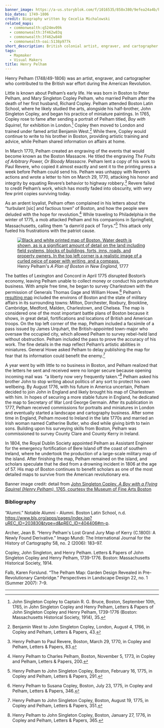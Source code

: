 ```yaml
---
banner_image: https://a-us.storyblok.com/f/1016535/858x380/9efea24a4b/henry_pelham.jpg
bio_dates: 1749-1806
credit: Biography written by Cecelia Michalowski
related_maps:
  - commonwealth:q524mv09k
  - commonwealth:3f462w83q
  - commonwealth:3f462w840
  - commonwealth-oai:5138p977k
short_description: British colonial artist, engraver, and cartographer
tags:
  - Mapmaker
  - Visual Makers
title: Henry Pelham
---
```

Henry Pelham (1748/49-1806) was an artist, engraver, and cartographer who contributed to the British war effort during the American Revolution. 

Little is known about Pelham’s early life. He was born in Boston to Peter Pelham, and Mary Singleton Copley Pelham, who married Pelham after the death of her first husband, Richard Copley. Pelham attended Boston Latin School, where he likely studied the arts, alongside his half-brother, John Singleton Copley, and began his practice of miniature paintings. In 1765, Copley rose to fame after sending a portrait of Pelham titled, _Boy with Squirrel_, for exhibition in London.[^1] Copley then moved to London and trained under famed artist Benjamin West.[^2] While there, Copley would continue to write to his brother in Boston, providing artistic training and advice, while Pelham shared information on affairs at home.

In March 1770, Pelham created an engraving of the events that would become known as the Boston Massacre. He titled the engraving _The Fruits of Arbitrary Power, Or Bloody Massacre_. Pelham lent a copy of his work to Paul Revere, who copied it almost exactly and sent it to the printing press a week before Pelham could send his. Pelham was unhappy with Revere’s actions and wrote a letter to him on March 29, 1770, attacking his honor and integrity by equating Revere’s behavior to highway robbery.[^3] Revere failed to credit Pelham’s work, which has mostly faded into obscurity, with very few print copies surviving today.

As an ardent loyalist, Pelham often complained in his letters about the “turbulant \[sic\] and factious town” of Boston, and how the people were deluded with the hope for revolution.[^4] While traveling to Philadelphia in the winter of 1775, a mob attacked Pelham and his companions in Springfield, Massachusetts, calling them “a damn’d pack of Torys.”[^5] This attack only fueled his frustrations with the patriot cause. 

<figure class="float-left mr-5 mb-10">
  <a href="/maps/commonwealth:3f462w840/">
    <img src="https://iiif.digitalcommonwealth.org/iiif/2/commonwealth:3f462w858/272,165,6361,9451/562,/0/default.jpg" alt="Black and white printed map of Boston. Water depth is shown, as is a significant amount of detail on the land including field systems, blocks of buildings, forts, inns, roads, and property owners. In the top left corner is a realistic image of a curled peice of paper with writing, and a compass." />
  </a>
  <figcaption class="table-caption caption-bottom">
    Henry Pelham&#39;s <em>A Plan of Boston in New England</em>, 1777
  </figcaption>
</figure>

The battles of Lexington and Concord in April 1775 disrupted Boston’s economy, leaving Pelham unable to collect money or conduct his portraiture business. With ample free time, he began to survey Charlestown with the permission of Generals Thomas Gage and William Howe.[^6] Pelham’s [resulting map](/maps/commonwealth:3f462w840) included the environs of Boston and the state of military affairs in its surrounding towns: Milton, Dorchester, Roxbury, Brookline, Cambridge, Medford, Malden, Charlestown, and Chelsea. The map is considered one of the most important battle plans of Boston because it shows, in great detail, fortifications and locations of British and American troops. On the top left corner of the map, Pelham included a facsimile of a pass issued by James Urquhart, the British-appointed town-major who oversaw the occupied city, which allowed Pelham to survey rebel-held land without obstruction. Pelham included the pass to prove the accuracy of his work. The fine details in the map reflect Pelham’s artistic abilities in miniatures. General Howe asked Pelham to delay publishing the map for fear that its information could benefit the enemy.[^7]

A year went by with little to no business in Boston, and Pelham realized that the letters he sent and received were no longer secure because opening incoming mail was  “a liberty now very frequently taken.”[^8] Pelham asked his brother John to stop writing about politics of any sort to protect his own wellbeing. By August 1776, with his future in America uncertain, Pelham decided to join John in England and likely brought his map of Charlestown with him. In hopes of securing a more stable future in England, he dedicated the map to Secretary of War Lord George Germain. After its publication in 1777, Pelham received commissions for portraits and miniatures in London and eventually started a landscape and cartography business. After some time in England, Pelham moved to Ireland in the late 1770s and married an Irish woman named Catherine Butler, who died while giving birth to twin sons. Building upon his surveying skills from Boston, Pelham was commissioned to survey County Clare and County Kerry in Ireland.

In 1804, the Royal Dublin Society appointed Pelham as Assistant Engineer for the emergency fortification of Bere Island off the coast of southern Ireland, where he undertook the production of a large-scale military map of the island. After finishing the map, Pelham remained on the island, and scholars speculate that he died from a drowning incident in 1806 at the age of 57. His map of Boston continues to benefit scholars as one of the most detailed maps to survive from the American revolutionary era.

Banner image credit: detail from [John Singleton Copley, _A Boy with a Flying Squirrel (Henry Pelham),_ 1765, courtesy the Museum of Fine Arts Boston](http://collections.mfa.org/objects/34280)

[^1]: John Singleton Copley to Captain R. G. Bruce, Boston, September 10th, 1765, in John Singleton Copley and Henry Pelham, Letters & Papers of John Singleton Copley and Henry Pelham, 1739-1776 (Boston: Massachusetts Historical Society, 1914), 35.

[^2]: Benjamin West to John Singleton Copley, London, August 4, 1766, in Copley and Pelham, Letters & Papers, 43.

[^3]: Henry Pelham to Paul Revere, Boston, March 29, 1770, in Copley and Pelham, Letters & Papers, 83.

[^4]: Henry Pelham to Charles Pelham, Boston, November 5, 1773, in Copley and Pelham, Letters & Papers, 200.

[^5]: Henry Pelham to John Singleton Copley, Boston, February 16, 1775, in Copley and Pelham, Letters & Papers, 291.

[^6]: Henry Pelham to Susana Copley, Boston, July 23, 1775, in Copley and Pelham, Letters & Papers, 346.

[^7]: Henry Pelham to John Singleton Copley, Boston, August 19, 1775, in Copley and Pelham, Letters & Papers, 351.

[^8]: Henry Pelham to John Singleton Copley, Boston, January 27, 1776, in Copley and Pelham, Letters & Papers, 365.

### Bibliography

“Alumni.” Notable Alumni - Alumni. Boston Latin School, n.d. https://www.bls.org/apps/pages/index.jsp?uREC_ID=203830&type=d&pREC_ID=404406#m-p.

Archer, Jean B. “Henry Pelham's Lost Grand Jury Map of Kerry (C.1800): A Newly Found Derivative.” Imago Mundi: The International Journal for the History of Cartography 58, no. 2 (2006): 183–97.

Copley, John Singleton, and Henry Pelham. Letters & Papers of John Singleton Copley and Henry Pelham, 1739-1776. Boston: Massachusetts Historical Society, 1914.

Falb, Karen Forslund. “The Pelham Map: Garden Design Revealed in Pre-Revolutionary Cambridge.” Perspectives in Landscape Design 22, no. 1 (Summer 2007): 7–9.

***

